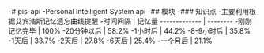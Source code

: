 -# pis-api
-Personal Intelligent System api
-## 模块
-### 知识点
-主要利用根据艾宾浩斯记忆遗忘曲线提醒
-时间间隔	| 记忆量
------------- | --------
-刚刚记忆完毕	| 100%
-20分钟以后	| 58.2%
-1小时后	| 44.2%
-8-9小时后	| 35.8%
-1天后	| 33.7%
-2天后	| 27.8%
-6天后	| 25.4%
-一个月后	| 21.1% 
